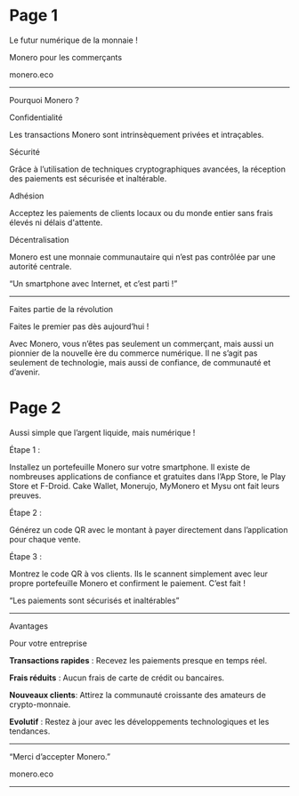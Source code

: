# Page 1

Le futur numérique de la monnaie !

Monero pour les commerçants

monero.eco

---

Pourquoi Monero ?

Confidentialité

Les transactions Monero sont intrinsèquement privées et intraçables.

Sécurité

Grâce à l’utilisation de techniques cryptographiques avancées, la réception des paiements est sécurisée et inaltérable.

Adhésion

Acceptez les paiements de clients locaux ou du monde entier sans frais élevés ni délais d'attente.

Décentralisation

Monero est une monnaie communautaire qui n’est pas contrôlée par une autorité centrale.

“Un smartphone avec Internet, et c’est parti !”

---

Faites partie de la révolution

Faites le premier pas dès aujourd’hui !

Avec Monero, vous n’êtes pas seulement un commerçant, mais aussi un pionnier de la nouvelle ère du commerce numérique. Il ne s’agit pas seulement de technologie, mais aussi de confiance, de communauté et d’avenir.

# Page 2

Aussi simple que l’argent liquide, mais numérique !

Étape 1 :

Installez un portefeuille Monero sur votre smartphone. Il existe de nombreuses applications de confiance et gratuites dans l’App Store, le Play Store et F-Droid. Cake Wallet, Monerujo, MyMonero et Mysu ont fait leurs preuves.

Étape 2 :

Générez un code QR avec le montant à payer directement dans l’application pour chaque vente.

Étape 3 :

Montrez le code QR à vos clients. Ils le scannent simplement avec leur propre portefeuille Monero et confirment le paiement. C’est fait !

“Les paiements sont sécurisés et inaltérables”

---

Avantages

Pour votre entreprise

**Transactions rapides** : Recevez les paiements presque en temps réel.

**Frais réduits** : Aucun frais de carte de crédit ou bancaires.

**Nouveaux clients**: Attirez la communauté croissante des amateurs de crypto-monnaie.

**Evolutif** : Restez à jour avec les développements technologiques et les tendances.

---

“Merci d’accepter Monero.”

monero.eco

---


























